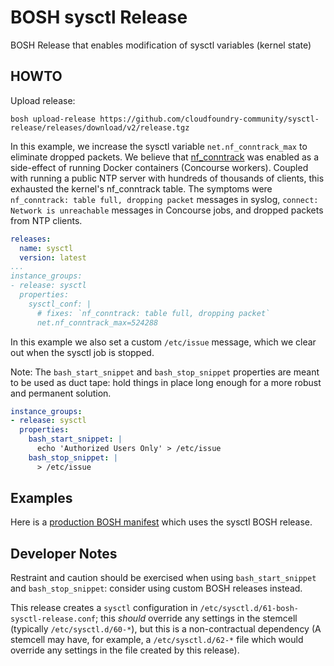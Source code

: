 # BOSH sysctl Release

BOSH Release that enables modification of sysctl variables (kernel state)

## HOWTO

Upload release:

```
bosh upload-release https://github.com/cloudfoundry-community/sysctl-release/releases/download/v2/release.tgz
```

In this example, we increase the sysctl variable `net.nf_conntrack_max` to
eliminate dropped packets. We believe that
[nf_conntrack](https://www.kernel.org/doc/Documentation/networking/nf_conntrack-sysctl.txt)
was enabled as a side-effect of running Docker containers (Concourse workers).
Coupled with running a public NTP server with hundreds of thousands of clients,
this exhausted the kernel's nf_conntrack table. The symptoms were `nf_conntrack:
table full, dropping packet` messages in syslog, `connect: Network is
unreachable` messages in Concourse jobs, and dropped packets from NTP clients.

```yaml
releases:
  name: sysctl
  version: latest
...
instance_groups:
- release: sysctl
  properties:
    sysctl_conf: |
      # fixes: `nf_conntrack: table full, dropping packet`
      net.nf_conntrack_max=524288
```

In this example we also set a custom `/etc/issue` message, which we clear out
when the sysctl job is stopped.

Note: The `bash_start_snippet` and `bash_stop_snippet`
properties are meant to be used as duct tape: hold things in place long enough
for a more robust and permanent solution.

```yaml
instance_groups:
- release: sysctl
  properties:
    bash_start_snippet: |
      echo 'Authorized Users Only' > /etc/issue
    bash_stop_snippet: |
      > /etc/issue
```


## Examples

Here is a [production BOSH manifest](https://github.com/cunnie/deployments/blob/f6a9fdc6ac3f7bfd514e8ea42175514d4491c3cb/concourse-ntp-pdns-gce.yml) which uses the sysctl BOSH release.

## Developer Notes

Restraint and caution should be exercised when using `bash_start_snippet`
and `bash_stop_snippet`: consider using custom BOSH releases instead.

This release creates a `sysctl` configuration in
`/etc/sysctl.d/61-bosh-sysctl-release.conf`;  this _should_ override any
settings in the stemcell (typically `/etc/sysctl.d/60-*`), but this is a
non-contractual dependency (A stemcell may have, for example, a
`/etc/sysctl.d/62-*` file which would override any settings in the file created
by this release).
